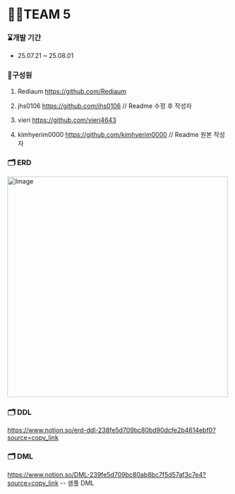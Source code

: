 # 🧑‍💻TEAM 5
### ⌛개발 기간
- 25.07.21 ~ 25.08.01

### 🕺구성원
1. Rediaum          <https://github.com/Rediaum>

2. jhs0106        <https://github.com/jhs0106> // Readme 수정 후 작성자

3. vieri          <https://github.com/vieri4643>

4. kimhyerim0000  <https://github.com/kimhyerim0000> // Readme 원본 작성자



### 🗂️ ERD
<img width="500" height="500" alt="Image" src="https://github.com/user-attachments/assets/a57db5b2-becc-4688-835f-c126391cf482" />

### 🗂️ DDL
https://www.notion.so/erd-ddl-238fe5d709bc80bd90dcfe2b4614ebf0?source=copy_link
### 🗂️ DML
https://www.notion.so/DML-239fe5d709bc80ab8bc7f5d57af3c7e4?source=copy_link  -- 샘플 DML
